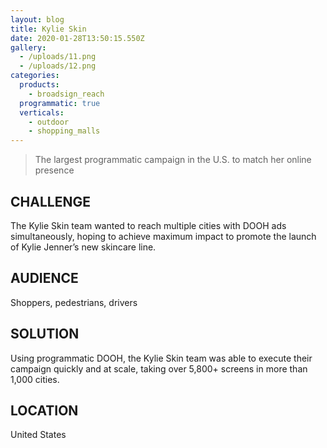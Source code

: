 ```yaml
---
layout: blog
title: Kylie Skin
date: 2020-01-28T13:50:15.550Z
gallery:
  - /uploads/11.png
  - /uploads/12.png
categories:
  products:
    - broadsign_reach
  programmatic: true
  verticals:
    - outdoor
    - shopping_malls
---
```


> The largest programmatic campaign in the U.S. to match her online presence

## CHALLENGE

The Kylie Skin team wanted to reach multiple cities with DOOH ads simultaneously, hoping to achieve maximum impact to promote the launch of Kylie Jenner’s new skincare line.

## AUDIENCE

Shoppers, pedestrians, drivers

## SOLUTION

Using programmatic DOOH, the Kylie Skin team was able to execute their campaign quickly and at scale, taking over 5,800+ screens in more than 1,000 cities.

## LOCATION

United States
